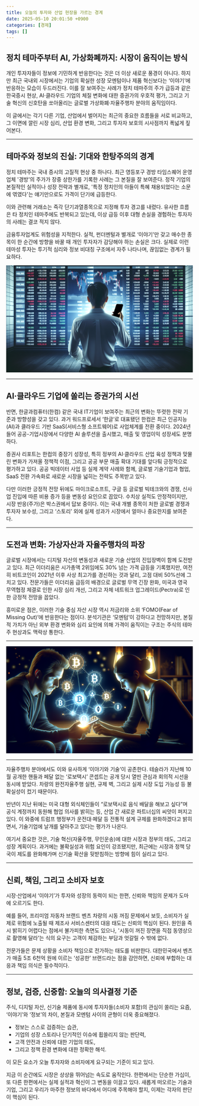 ```yaml
---
title: 오늘의 투자와 산업 현장을 가르는 경계  
date: 2025-05-10 20:01:50 +0900  
categories: [경제]  
tags: []  
---
```


## 정치 테마주부터 AI, 가상화폐까지: 시장이 움직이는 방식

개인 투자자들이 정보에 기민하게 반응한다는 것은 더 이상 새로운 풍경이 아니다. 하지만 최근 국내외 시장에서는 기업의 확실한 성장 모멘텀이나 제품 혁신보다는 ‘이야기’에 반응하는 모습이 두드러진다. 이를 잘 보여주는 사례가 정치 테마주의 주가 급등과 같은 한국증시 현상, AI·클라우드 기업의 체질 변화에 대한 증권가의 우호적 평가, 그리고 기술 혁신의 신호탄을 쏘아올리는 글로벌 가상화폐·자율주행차 분야의 움직임이다.

이 글에서는 각기 다른 기업, 산업에서 벌어지는 최근의 중요한 흐름들을 서로 비교하고, 그 이면에 깔린 시장 심리, 산업 환경 변화, 그리고 투자자 보호의 시사점까지 폭넓게 짚어본다.

---

## 테마주와 정보의 진실: 기대와 한탕주의의 경계

정치 테마주는 국내 증시의 고질적 현상 중 하나다. 최근 영등포구 경방 타임스퀘어 운영업체 '경방'의 주가가 장중 상한가를 기록한 사례는 그 본질을 잘 보여준다. 정작 기업의 본질적인 실적이나 성장 전략과 별개로, '특정 정치인의 아들이 특혜 채용되었다는 소문에 엮였다'는 얘기만으로도 가격이 단기에 급등한다.

이와 관련해 거래소는 즉각 단기과열종목으로 지정해 투자 경고를 내렸다. 유사한 흐름은 타 정치인 테마주에도 반복되고 있는데, 이상 급등 이후 대형 손실을 경험하는 투자자의 사례는 결코 적지 않다.

금융투자업계도 위험성을 지적한다. 실적, 펀더멘털과 별개로 ‘이야기’만 갖고 매수한 종목이 한 순간에 방향을 바꿀 때 개인 투자자가 감당해야 하는 손실은 크다. 실제로 이런 테마성 투자는 투기적 심리와 정보 비대칭 구조에서 자주 나타나며, 끊임없는 경계가 필요하다.

![주식 시세표 앞에서 휴대전화를 들여다보는 평범한 투자자의 뒷모습, 불안한 표정](assets/img/2025-05-10-acf63a09-6990-4038-99ab-49edfab7fb0d/1746874974019.png)

---

## AI·클라우드 기업에 쏠리는 증권가의 시선

반면, 한글과컴퓨터(한컴) 같은 국내 IT기업이 보여주는 최근의 변화는 뚜렷한 전략 기준과 방향성을 갖고 있다. 과거 워드프로세서 ‘한글’로 대표됐던 한컴은 최근 인공지능(AI)과 클라우드 기반 SaaS(서비스형 소프트웨어)로 사업체계를 전환 중이다. 2024년 들어 공공-기업시장에서 다양한 AI 솔루션을 출시했고, 매출 및 영업이익 성장세도 분명하다.

증권사 리포트는 한컴의 중장기 성장성, 특히 정부의 AI·클라우드 산업 육성 정책과 맞물린 변화가 가져올 정책적 이점, 그리고 공공 부문 매출 확대 기대를 앞다퉈 긍정적으로 평가하고 있다. 공공 빅데이터 사업 등 실제 계약 사례와 함께, 글로벌 기술기업과 협업, SaaS 전환 가속화로 새로운 시장을 넓히는 전략도 주목받고 있다.

다만 이러한 긍정적 전망 뒤에도 마이크로소프트, 구글 등 글로벌 빅테크와의 경쟁, 신사업 진입에 따른 비용 증가 등을 변동성 요인으로 꼽았다. 수치상 실적도 안정적이지만, 시장 반응(주가)은 박스권에서 답보 중이다. 이는 국내 개별 종목이 처한 글로벌 경쟁과 투자자 보수성, 그리고 ‘스토리’ 외에 실제 성과가 시장에서 얼마나 중요한지를 보여준다.

---

## 도전과 변화: 가상자산과 자율주행차의 파장

글로벌 시장에서는 디지털 자산의 변동성과 새로운 기술 산업의 진입장벽이 함께 도전받고 있다. 최근 이더리움은 시가총액 2위임에도 30% 넘는 가격 급등을 기록했지만, 여전히 비트코인이 2021년 이후 사상 최고가를 경신하는 것과 달리, 고점 대비 50%선에 그치고 있다. 전문가들은 이더리움 급등의 배경으로 글로벌 무역 긴장 완화, 미국과 영국 무역협정 체결로 인한 시장 심리 개선, 그리고 자체 네트워크 업그레이드(Pectra)로 인한 긍정적 전망을 꼽았다.

흥미로운 점은, 이러한 기술 중심 자산 시장 역시 저금리와 소위 ‘FOMO(Fear of Missing Out)’에 반응한다는 점이다. 분석기관은 ‘모멘텀’이 강하다고 전망하지만, 본질적 가치가 아닌 외부 환경 변화와 심리 요인에 의해 가격이 움직이는 구조는 주식의 테마주 현상과도 맥락상 통한다.

---

![어두운 방, 스마트폰 화면에 빛나는 다양한 가상화폐 아이콘을 바라보는 두 명의 인물](assets/img/2025-05-10-acf63a09-6990-4038-99ab-49edfab7fb0d/1746874990411.png)

---

자율주행차 분야에서도 이와 유사하게 ‘이야기와 기술’이 공존한다. 테슬라가 지난해 10월 공개한 핸들과 페달 없는 ‘로보택시’ 콘셉트는 공개 당시 열띤 관심과 회의적 시선을 동시에 받았다. 차량의 완전자율주행 실현, 규제 벽, 그리고 실제 시장 도입 가능성 등 불확실성이 컸기 때문이다.

반년이 지난 뒤에는 미국 대형 외식체인들이 “로보택시로 음식 배달을 해보고 싶다”며 공식 계정까지 동원해 협업 의사를 밝히는 등, 산업 간 새로운 파트너십의 씨앗이 퍼지고 있다. 이 와중에 트럼프 행정부가 운전대·페달 등 전통적 설계 규제를 완화하겠다고 밝히면서, 기술기업에 날개를 달아주고 있다는 평가가 나온다.

여기서 중요한 것은, 기술 혁신(자율주행, 무인운송)에 대한 시장과 정부의 태도, 그리고 성장 계획이다. 과거에는 불확실성과 위험 요인이 강조됐지만, 최근에는 시장과 정책 당국이 제도를 완화해가며 신기술 확산을 뒷받침하는 방향에 힘이 실리고 있다.

---

## 신뢰, 책임, 그리고 소비자 보호

시장·산업에서 ‘이야기’가 투자와 성장의 동력이 되는 한편, 신뢰와 책임의 문제가 도마에 오르기도 한다.

예를 들어, 프리미엄 자동차 브랜드 벤츠 차량의 시동 꺼짐 문제에서 보듯, 소비자가 실제로 위험에 노출될 때 제조사 서비스센터의 대응 태도는 신뢰의 핵심이 된다. 원인을 즉시 밝히기 어렵다는 점에서 불가피한 측면도 있으나, '시동이 꺼진 장면을 직접 동영상으로 촬영해 달라'는 식의 요구는 고객이 체감하는 부담과 엇갈릴 수 밖에 없다.

전문가들은 문제 상황을 소비자 책임으로 전가하는 태도를 비판한다. 대한민국에서 벤츠가 매출 5조 6천억 원에 이르는 ‘성공한’ 브랜드라는 점을 감안하면, 신뢰에 부합하는 대응과 책임 의식은 필수적이다.

---

## 정보, 검증, 신중함: 오늘의 의사결정 기준

주식, 디지털 자산, 신기술 제품에 동시에 투자자들(소비자 포함)의 관심이 쏠리는 요즘, ‘이야기’와 ‘정보’의 차이, 본질과 모멘텀 사이의 균형이 더욱 중요해졌다.

- 정보는 스스로 검증하는 습관,  
- 기업의 성장 스토리나 단기적인 이슈에 휩쓸리지 않는 판단력,  
- 고객 안전과 신뢰에 대한 기업의 태도,  
- 그리고 정책 환경 변화에 대한 정확한 해석.

이 모든 요소가 오늘 투자자와 소비자에게 요구되는 기준이 되고 있다.

지금 이 순간에도 시장은 상상을 뛰어넘는 속도로 움직인다. 한편에서는 단순한 가십이, 또 다른 한편에서는 실제 실적과 혁신이 그 변동을 이끌고 있다. 새롭게 떠오르는 기술과 기업, 그리고 우리가 마주한 정보의 바다에서 어디에 주목해야 할지, 이제는 각자의 판단이 핵심이 된다.
